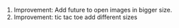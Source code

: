 1) Improvement: Add future to open images in bigger size.
2) Improvement: tic tac toe add different sizes